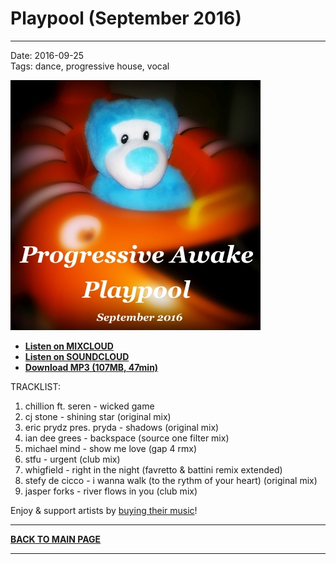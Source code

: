# Playpool (September 2016)  

----

Date: 2016-09-25    
Tags: dance, progressive house, vocal    

[![Progressive Awake: Playpool (September 2016)](./images/playpool-september-2016.jpg)](https://www.mixcloud.com/progressiveawake/playpool-september-2016/)
  
* [**Listen on MIXCLOUD**](http://www.mixcloud.com/progressiveawake/playpool-september-2016/)  
* [**Listen on SOUNDCLOUD**](https://soundcloud.com/progressive-awake/playpool-september-2016/)  
* [**Download MP3 (107MB, 47min)**](https://1drv.ms/u/s!Alo3H0XlzdZxgW9fRhK6BaRHljuX?e=bDamuY)  
  
TRACKLIST:  

01. chillion ft. seren - wicked game   
02. cj stone - shining star (original mix)  
03. eric prydz pres. pryda - shadows (original mix)  
04. ian dee grees - backspace (source one filter mix)  
05. michael mind - show me love (gap 4 rmx)  
06. stfu - urgent (club mix)  
07. whigfield - right in the night (favretto & battini remix extended)  
08. stefy de cicco - i wanna walk (to the rythm of your heart) (original mix)  
09. jasper forks - river flows in you (club mix)  


Enjoy & support artists by [buying their music](http://beatport.com)!

----

[**BACK TO MAIN PAGE**](./README.md)

---- 
